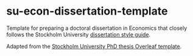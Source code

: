 # su-econ-dissertation-template

Template for preparing a doctoral dissertation in Economics that closely follows the Stockholm University [dissertation style guide](https://www.su.se/polopoly_fs/1.690436.1699960340!/menu/standard/file/Instructions%20for%20Word%20template%20doctoral%20thesis_2023-09-04.pdf).

Adapted from the [Stockholm University PhD thesis Overleaf template](https://www.overleaf.com/latex/templates/stockholm-university-phd-thesis-template/mrxkgjdpwrvn).
